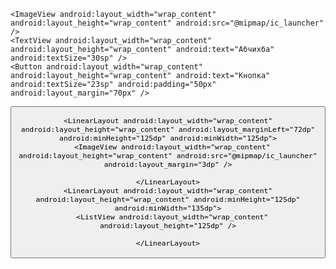 <?xml version="1.0" encoding="utf-8"?>

<LinearLayout android:layout_width="match_parent" android:layout_height="match_parent" android:orientation="vertical" xmlns:android="http://schemas.android.com/apk/res/android">
  <LinearLayout android:layout_width="match_parent" android:layout_height="200dp">

    <ImageView android:layout_width="wrap_content" android:layout_height="wrap_content" android:src="@mipmap/ic_launcher" />
    <TextView android:layout_width="wrap_content" android:layout_height="wrap_content" android:text="Абчихба" android:textSize="30sp" />
    <Button android:layout_width="wrap_content" android:layout_height="wrap_content" android:text="Кнопка" android:textSize="23sp" android:padding="50px" android:layout_margin="70px" />

  </LinearLayout>
  <Button android:layout_width="wrap_content" android:layout_height="wrap_content" android:text="3123" />
  <TextView android:layout_width="wrap_content" android:layout_height="wrap_content" android:text="Текст какой-то" />
  <LinearLayout android:layout_width="match_parent" android:layout_height="200dp">
    <TextView android:layout_width="wrap_content" android:layout_height="wrap_content" android:text="23312424524" android:textSize="26dp" />
    <ImageView android:layout_width="wrap_content" android:layout_height="wrap_content" android:src="@mipmap/ic_launcher" android:layout_margin="3dp" />
  </LinearLayout>

  <LinearLayout android:layout_width="wrap_content" android:layout_height="wrap_content" android:minHeight="125dp" android:minWidth="410dp">
  <LinearLayout
      android:layout_width="wrap_content"
      android:layout_height="wrap_content"></LinearLayout>
    <TextView android:layout_width="wrap_content" android:layout_height="wrap_content" android:text="Текст" android:textSize="30sp" />

    <LinearLayout android:layout_width="wrap_content" android:layout_height="wrap_content" android:layout_marginLeft="72dp" android:minHeight="125dp" android:minWidth="125dp">
      <ImageView android:layout_width="wrap_content" android:layout_height="wrap_content" android:src="@mipmap/ic_launcher" android:layout_margin="3dp" />

    </LinearLayout>
    <LinearLayout android:layout_width="wrap_content" android:layout_height="wrap_content" android:minHeight="125dp" android:minWidth="135dp">
      <ListView android:layout_width="wrap_content" android:layout_height="125dp" />

    </LinearLayout>
  </LinearLayout>
  <LinearLayout android:layout_width="match_parent" android:layout_height="match_parent">
    <Switch android:layout_width="wrap_content" android:layout_height="wrap_content" />
    <ImageView android:layout_width="wrap_content" android:layout_height="wrap_content" android:src="@mipmap/ic_launcher" android:layout_margin="3dp" />
  </LinearLayout>

</LinearLayout>
